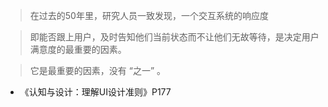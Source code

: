 > 在过去的50年里，研究人员一致发现，一个交互系统的响应度

> 即能否跟上用户，及时告知他们当前状态而不让他们无故等待，是决定用户满意度的最重要的因素。

> 它是最重要的因素，没有 “之一” 。

- 《认知与设计：理解UI设计准则》P177
